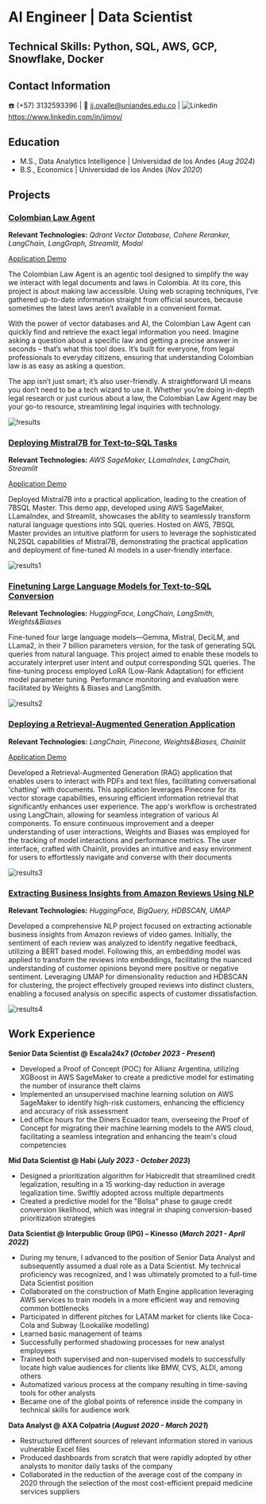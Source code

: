 #  AI Engineer | Data Scientist

## Technical Skills: Python, SQL, AWS, GCP, Snowflake, Docker
##  Contact Information
☎️ (+57) 3132593396 |  📧 jj.ovalle@uniandes.edu.co  |  ![Linkedin](https://i.stack.imgur.com/gVE0j.png) https://www.linkedin.com/in/jjmov/

## Education							       		
- M.S., Data Analytics Intelligence	| Universidad de los Andes (_Aug 2024_)	 			        		
- B.S., Economics | Universidad de los Andes (_Nov 2020_)

## Projects
### [Colombian Law Agent](https://github.com/jjovalle99/colombian-law-agent)
**Relevant Technologies:** *Qdrant Vector Database, Cohere Reranker, LangChain, LangGraph, Streamlit, Modal*

[Application Demo](https://jjovalle99--ui-colombia-law-agent-run.modal.run/)

The Colombian Law Agent is an agentic tool designed to simplify the way we interact with legal documents and laws in Colombia. At its core, this project is about making law accessible. Using web scraping techniques, I've gathered up-to-date information straight from official sources, because sometimes the latest laws aren’t available in a convenient format.

With the power of vector databases and AI, the Colombian Law Agent can quickly find and retrieve the exact legal information you need. Imagine asking a question about a specific law and getting a precise answer in seconds – that’s what this tool does. It’s built for everyone, from legal professionals to everyday citizens, ensuring that understanding Colombian law is as easy as asking a question.

The app isn’t just smart; it’s also user-friendly. A straightforward UI means you don’t need to be a tech wizard to use it. Whether you’re doing in-depth legal research or just curious about a law, the Colombian Law Agent may be your go-to resource, streamlining legal inquiries with technology.

![!results](https://github.com/jjovalle99/colombian-law-agent/blob/4020a42f5aeead561b0e8a8797538764c2977209/assets/flow.png)

### [Deploying Mistral7B for Text-to-SQL Tasks](https://github.com/jjovalle99/7b-SQLMasterApp)
**Relevant Technologies:** *AWS SageMaker, LLamaIndex, LangChain, Streamlit*

[Application Demo](http://ec2-3-91-221-46.compute-1.amazonaws.com:7860/)

Deployed Mistral7B into a practical application, leading to the creation of 7BSQL Master. This demo app, developed using AWS SageMaker, LLamaIndex, and Streamlit, showcases the ability to seamlessly transform natural language questions into SQL queries. Hosted on AWS, 7BSQL Master provides an intuitive platform for users to leverage the sophisticated NL2SQL capabilities of Mistral7B, demonstrating the practical application and deployment of fine-tuned AI models in a user-friendly interface.

![results1](/assets/7bsqlmaster.gif)

### [Finetuning Large Language Models for Text-to-SQL Conversion](https://github.com/jjovalle99/7b-SQLMaster-FineTune)
**Relevant Technologies:** *HuggingFace, LangChain, LangSmith, Weights&Biases*

Fine-tuned four large language models—Gemma, Mistral, DeciLM, and LLama2, in their 7 billion parameters version, for the task of generating SQL queries from natural language. This project aimed to enable these models to accurately interpret user intent and output corresponding SQL queries. The fine-tuning process employed LoRA (Low-Rank Adaptation) for efficient model parameter tuning. Performance monitoring and evaluation were facilitated by Weights & Biases and LangSmith.

![results2](/assets/model_eval.png)


### [Deploying a Retrieval-Augmented Generation Application](https://github.com/jjovalle99/DocuQuery2)
**Relevant Technologies:** *LangChain, Pinecone, Weights&Biases, Chainlit*

[Application Demo](https://huggingface.co/spaces/jjovalle99/DocuQuery2)

Developed a Retrieval-Augmented Generation (RAG) application that enables users to interact with PDFs and text files, facilitating conversational 'chatting' with documents. This application leverages Pinecone for its vector storage capabilities, ensuring efficient information retrieval that significantly enhances user experience. The app's workflow is orchestrated using LangChain, allowing for seamless integration of various AI components. To ensure continuous improvement and a deeper understanding of user interactions, Weights and Biases was employed for the tracking of model interactions and performance metrics. The user interface, crafted with Chainlit, provides an intuitive and easy environment for users to effortlessly navigate and converse with their documents

![results3](/assets/docuquery.gif)

### [Extracting Business Insights from Amazon Reviews Using NLP](https://github.com/jjovalle99/AmazonNLP)
**Relevant Technologies:** *HuggingFace, BigQuery, HDBSCAN, UMAP*

Developed a comprehensive NLP project focused on extracting actionable business insights from Amazon reviews of video games. Initially, the sentiment of each review was analyzed to identify negative feedback, utilizing a BERT based model. Following this, an embedding model was applied to transform the reviews into embeddings, facilitating the nuanced understanding of customer opinions beyond mere positive or negative sentiment. Leveraging UMAP for dimensionality reduction and HDBSCAN for clustering, the project effectively grouped reviews into distinct clusters, enabling a focused analysis on specific aspects of customer dissatisfaction. 

![results4](/assets/clusters.png)

## Work Experience
**Senior Data Scientist @ Escala24x7 (_October 2023 - Present_)**
- Developed a Proof of Concept (POC) for Allianz Argentina, utilizing XGBoost in AWS SageMaker to create a predictive model for estimating the number of insurance theft claims
- Implemented an unsupervised machine learning solution on AWS SageMaker to identify high-risk customers, enhancing the efficiency and accuracy of risk assessment
- Led office hours for the Diners Ecuador team, overseeing the Proof of Concept for migrating their machine learning models to the AWS cloud, facilitating a seamless integration and enhancing the team's cloud competencies

**Mid Data Scientist @ Habi (_July 2023 - October 2023_)**
- Designed a prioritization algorithm for Habicredit that streamlined credit legalization, resulting in a 15 working-day reduction in average legalization time. Swiftly adopted across multiple departments
- Created a predictive model for the "Bolsa" phase to gauge credit conversion likelihood, which was integral in shaping conversion-based prioritization strategies

**Data Scientist @ Interpublic Group (IPG) – Kinesso (_March 2021 - April 2022_)**
- During my tenure, I advanced to the position of Senior Data Analyst and subsequently assumed a dual role as a Data Scientist. My technical proficiency was recognized, and I was ultimately promoted to a full-time Data Scientist position
- Collaborated on the construction of Math Engine application leveraging AWS services to train models in a more efficient
way and removing common bottlenecks
- Participated in different pitches for LATAM market for clients like Coca-Cola and Subway (Lookalike modelling)
- Learned basic management of teams
- Successfully performed shadowing processes for new analyst employees
- Trained both supervised and non-supervised models to successfully locate high value audiences for clients like BMW,
CVS, ALDI, among others
- Automatized various process at the company resulting in time-saving tools for other analysts
- Became one of the global points of reference inside the company in technical skills for audience work

**Data Analyst @ AXA Colpatria (_August 2020 - March 2021_)**
- Restructured different sources of relevant information stored in various vulnerable Excel files
- Produced dashboards from scratch that were rapidly adopted by other analysts to monitor daily tasks of the company
- Collaborated in the reduction of the average cost of the company in 2020 through the selection of the most cost-efficient
prepaid medicine services suppliers
